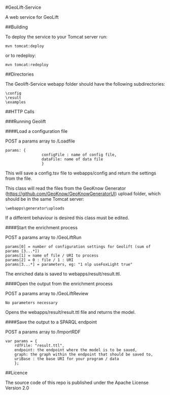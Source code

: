 #GeoLift-Service

A web service for GeoLift

##Building

To deploy the service to your Tomcat server run:

	mvn tomcat:deploy
	
or to redeploy:

	mvn tomcat:redeploy
	
##Directories
	
The Geolift-Service webapp folder should have the following subdirectories:

	\config
	\result
	\examples

##HTTP Calls

###Running Geolift

####Load a configuration file

POST a params array to /Loadfile

	params: {
					configFile : name of config file,
					dataFile: name of data file
				 	}
				 	
This will save a config.tsv file to webapps/config and return the settings from the file.

This class will read the files from the GeoKnow Generator (https://github.com/GeoKnow/GeoKnowGeneratorUI) upload 
folder, which should be in the same Tomcat server:

	\webapps\generator\uploads
	
If a different behaviour is desired this class must be edited.
				 	
####Start the enrichment process

POST a params array to /GeoLiftRun

	params[0] = number of configuration settings for Geolift (sum of params [3...*])
	params[1] = name of file / URI to process
	params[2] = 0 : file / 1 : URI
	params[3...*] = parameters, eg: "1 nlp useFoxLight true"
	
The enriched data is saved to webapps/result/result.ttl.
	
####Open the output from the enrichment process

POST a params array to /GeoLiftReview

	No parameters necessary
	
Opens the webapps/result/result.ttl file and returns the model.
	
####Save the output to a SPARQL endpoint
	
POST a params array to /ImportRDF

	var params = {
	    rdfFile: "result.ttl", 
	    endpoint: the endpoint where the model is to be saved, 
	    graph: the graph within the endpoint that should be saved to, 
	    uriBase : the base URI for your program / data 
	 	};
	

##Licence

The source code of this repo is published under the Apache License Version 2.0
